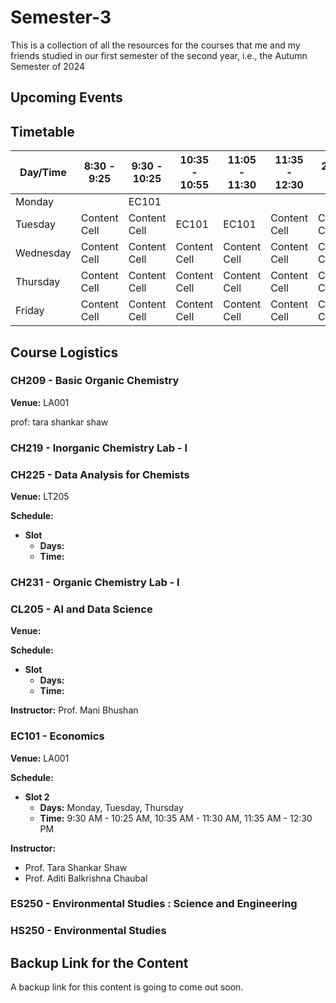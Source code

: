 # Semester-3

This is a collection of all the resources for the courses that me and my friends studied in our first semester of the second year, i.e., the Autumn Semester of 2024

## Upcoming Events

## Timetable

| Day/Time | 8:30 - 9:25 | 9:30 - 10:25 | 10:35 - 10:55 | 11:05 - 11:30 | 11:35 - 12:30 | 2:00 - 3:25 | 3:30 - 4:55 |
| ------------- | ------------- | ------------- | ------------- | ------------- | ------------- | ------------- | ------------- |
| Monday |  | EC101 |  |  |  |  |  |
| Tuesday | Content Cell  | Content Cell  | EC101 | EC101 | Content Cell  | Content Cell  | Content Cell  |
| Wednesday | Content Cell  | Content Cell  | Content Cell  | Content Cell  | Content Cell  | Content Cell  | Content Cell  |
| Thursday | Content Cell  | Content Cell  | Content Cell  | Content Cell  | Content Cell  | Content Cell  | Content Cell  |
| Friday | Content Cell  | Content Cell  | Content Cell  | Content Cell  | Content Cell  | Content Cell  | Content Cell  |

## Course Logistics

### CH209 - Basic Organic Chemistry

**Venue:** LA001

prof: tara shankar shaw


### CH219 - Inorganic Chemistry Lab - I

### CH225 - Data Analysis for Chemists

**Venue:** LT205

**Schedule:**

  - **Slot**
    - **Days:**
    - **Time:**

### CH231 - Organic Chemistry Lab - I

### CL205 - AI and Data Science

**Venue:** 

**Schedule:**

  - **Slot**
    - **Days:** 
    - **Time:**
    
**Instructor:** Prof. Mani Bhushan


### EC101 - Economics

**Venue:** LA001

**Schedule:**

  - **Slot 2**
    - **Days:** Monday, Tuesday, Thursday
    - **Time:** 9:30 AM - 10:25 AM, 10:35 AM - 11:30 AM, 11:35 AM - 12:30 PM

**Instructor:**
  - Prof. Tara Shankar Shaw
  - Prof. Aditi Balkrishna Chaubal


### ES250 - Environmental Studies : Science and Engineering

### HS250 - Environmental Studies

## Backup Link for the Content

A backup link for this content is going to come out soon.
